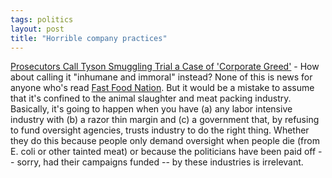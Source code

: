 ```yaml
---
tags: politics
layout: post
title: "Horrible company practices"
---
```




<a href="http://www.nytimes.com/2003/02/06/national/06TYSO.html">Prosecutors Call Tyson Smuggling Trial a Case of 'Corporate Greed'</a> - How about calling it "inhumane and immoral" instead? None of this is news for anyone who's read <a href="http://www.amazon.com/exec/obidos/tg/detail/-/0060938455/">Fast Food Nation</a>. But it would be a mistake to assume that it's confined to the animal slaughter and meat packing industry. Basically, it's going to happen when you have (a) any labor intensive industry with (b) a razor thin margin and (c) a government that, by refusing to fund oversight agencies, trusts industry to do the right thing. Whether they do this because people only demand oversight when people die (from E. coli or other tainted meat) or because the politicians have been paid off -- sorry, had their campaigns funded -- by these industries is irrelevant.


